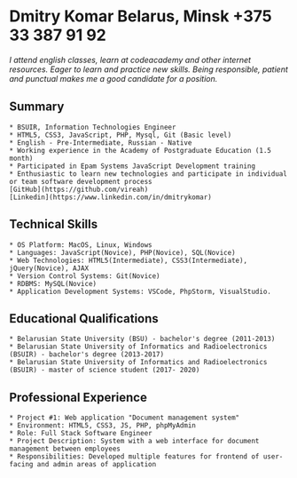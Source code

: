 # Dmitry Komar Belarus, Minsk +375 33 387 91 92
_I attend english classes, learn at codeacademy and other internet resources._
_Eager to learn and practice new skills. Being responsible, patient and punctual makes me a good candidate for a position._

## Summary   
    * BSUIR, Information Technologies Engineer
    * HTML5, CSS3, JavaScript, PHP, Mysql, Git (Basic level)
    * English - Pre-Intermediate, Russian - Native
    * Working experience in the Academy of Postgraduate Education (1.5 month)
    * Participated in Epam Systems JavaScript Development training
    * Enthusiastic to learn new technologies and participate in individual or team software development process
    [GitHub](https://github.com/vireah)
    [Linkedin](https://www.linkedin.com/in/dmitrykomar)

## Technical Skills  
    * OS Platform: MacOS, Linux, Windows
    * Languages: JavaScript(Novice), PHP(Novice), SQL(Novice)
    * Web Technologies: HTML5(Intermediate), CSS3(Intermediate), jQuery(Novice), AJAX
    * Version Control Systems: Git(Novice)
    * RDBMS: MySQL(Novice)
    * Application Development Systems: VSCode, PhpStorm, VisualStudio.

## Educational Qualifications
    * Belarusian State University (BSU) - bachelor's degree (2011-2013)
    * Belarusian State University of Informatics and Radioelectronics (BSUIR) - bachelor's degree (2013-2017)
    * Belarusian State University of Informatics and Radioelectronics (BSUIR) - master of science student (2017- 2020)

## Professional Experience
    * Project #1: Web application "Document management system"
    * Environment: HTML5, CSS3, JS, PHP, phpMyAdmin
    * Role: Full Stack Software Engineer
    * Project Description: System with a web interface for document management between employees
    * Responsibilities: Developed multiple features for frontend of user-facing and admin areas of application
